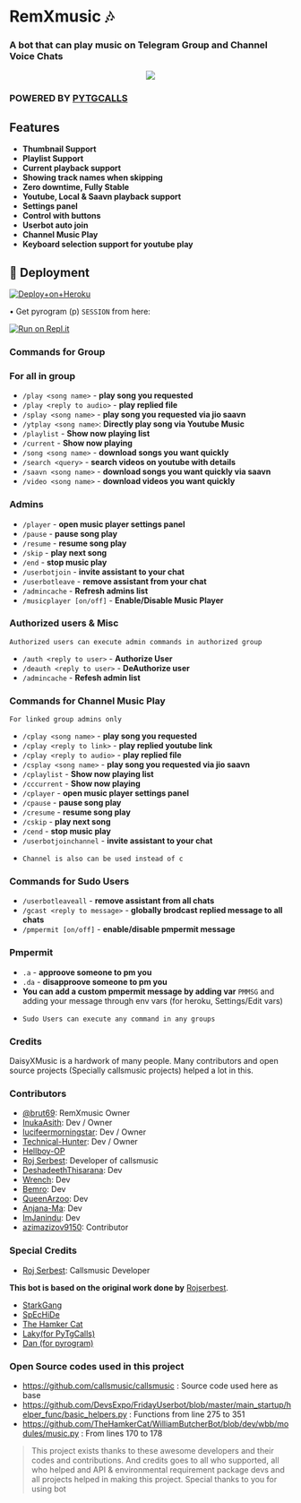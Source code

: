 <h1 align="centre">RemXmusic 🎶 </h1> 

### A bot that can play music on Telegram Group and Channel Voice Chats

<p align="center">
  <img src="https://telegra.ph/file/c57334fb8401a3aeafc4c.jpg">
</p>

### **POWERED BY** [PYTGCALLS](https://github.com/pytgcalls/pytgcalls)

<h2> Features </h2>

- **Thumbnail Support**
- **Playlist Support**
- **Current playback support**
- **Showing track names when skipping**
- **Zero downtime, Fully Stable**
- **Youtube, Local & Saavn playback support**
- **Settings panel**
- **Control with buttons**
- **Userbot auto join**
- **Channel Music Play**
- **Keyboard selection support for youtube play**

## 🚀 **Deployment**

[![Deploy+on+Heroku](https://www.herokucdn.com/deploy/button.svg)](https://heroku.com/deploy?template=https://github.com/brut-ctrl/RemXmusic)

• Get pyrogram (p)  `SESSION` from here:

[![Run on Repl.it](https://img.shields.io/badge/repl.it-generateStringName-yellowgreen)](https://replit.com/@brut69/StringSession)

### **Commands for Group**
### **For all in group**

- `/play <song name>` - **play song you requested**
- `/play <reply to audio>` - **play replied file**
- `/splay <song name>` - **play song you requested via jio saavn**
- `/ytplay <song name>`: **Directly play song via Youtube Music**
- `/playlist` - **Show now playing list**
- `/current` - **Show now playing**
- `/song <song name>` - **download songs you want quickly**
- `/search <query>` - **search videos on youtube with details**
- `/saavn <song name>` - **download songs you want quickly via saavn**
- `/video <song name>` - **download videos you want quickly**


### **Admins**
- `/player` - **open music player settings panel**
- `/pause` - **pause song play**
- `/resume` - **resume song play**
- `/skip` - **play next song**
- `/end` - **stop music play**
- `/userbotjoin` - **invite assistant to your chat**
- `/userbotleave` - **remove assistant from your chat**
- `/admincache` - **Refresh admins list**
- `/musicplayer [on/off]` - **Enable/Disable Music Player**

### **Authorized users & Misc**
`Authorized users can execute admin commands in authorized group`
- `/auth <reply to user>` - **Authorize User**
- `/deauth <reply to user>` - **DeAuthorize user**
- `/admincache` - **Refesh admin list**


### **Commands for Channel Music Play**
`For linked group admins only`
- `/cplay <song name>` - **play song you requested**
- `/cplay <reply to link>` - **play replied youtube link**
- `/cplay <reply to audio>` - **play replied file**
- `/csplay <song name>` - **play song you requested via jio saavn**
- `/cplaylist` - **Show now playing list**
- `/cccurrent` - **Show now playing**
- `/cplayer` - **open music player settings panel**
- `/cpause` - **pause song play**
- `/cresume` - **resume song play**
- `/cskip` - **play next song**
- `/cend` - **stop music play**
- `/userbotjoinchannel` - **invite assistant to your chat**

* `Channel is also can be used instead of c`

### **Commands for Sudo Users**
- `/userbotleaveall` - **remove assistant from all chats**
- `/gcast <reply to message>` - **globally brodcast replied message to all chats**
- `/pmpermit [on/off]` - **enable/disable pmpermit message**

### **Pmpermit**
- `.a` - **approove someone to pm you**
- `.da` - **disapproove someone to pm you**
- **You can add a custom pmpermit message by adding var** `PMMSG` and adding your message through env vars (for heroku, Settings/Edit vars)

+ `Sudo Users can execute any command in any groups`

### **Credits**
DaisyXMusic is a hardwork of many people. Many contributors and open source projects (Specially callsmusic projects) helped a lot in this. 

### **Contributors**
- [@brut69](https://github.com/brut-ctrl): RemXmusic Owner
- [InukaAsith](https://github.com/InukaAsith): Dev / Owner
- [lucifeermorningstar](https://github.com/lucifeermorningstar): Dev / Owner
- [Technical-Hunter](https://github.com/Technical-Hunter): Dev / Owner
- [Hellboy-OP](https://github.com/hellboy-op)
- [Roj Serbest](http://github.com/rojserbest): Developer of callsmusic 
- [DeshadeethThisarana](https://github.com/deshadeeth-thisarana): Dev
- [Wrench](https://github.com/EverythingSuckz/): Dev
- [Bemro](https://github.com/bemroofficial): Dev
- [QueenArzoo](https://github.com/QueenArzoo): Dev
- [Anjana-Ma](https://github.com/Anjana-Ma): Dev
- [ImJanindu](https://github.com/ImJanindu): Dev
- [azimazizov9150](https://github.com/azimazizov9150): Contributor


### **Special Credits**
- [Roj Serbest](http://github.com/rojserbest): Callsmusic Developer

**This bot is based on the original work done by** [Rojserbest](http://github.com/rojserbest). 
- [StarkGang](https://github.com/StarkGang/)
- [SpEcHiDe](https://github.com/SpEcHiDe/)
- [The Hamker Cat](https://github.com/thehamkercat)
- [Laky(for PyTgCalls)](https://github.com/Laky-64)
- [Dan (for pyrogram)](https://github.com/delivrance)

### **Open Source codes used in this project**
- https://github.com/callsmusic/callsmusic : Source code used here as base
- https://github.com/DevsExpo/FridayUserbot/blob/master/main_startup/helper_func/basic_helpers.py : Functions from line 275 to 351
- https://github.com/TheHamkerCat/WilliamButcherBot/blob/dev/wbb/modules/music.py : From lines 170 to 178


> This project exists thanks to these awesome developers and their codes and contributions.
> And credits goes to all who supported, all who helped and API & environmental requirement package devs and all projects helped in making this project.
> Special thanks to you for using bot
